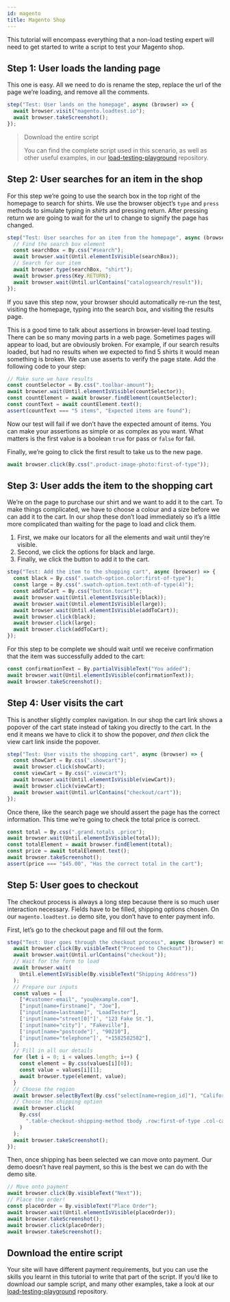 ```yaml
---
id: magento
title: Magento Shop
---
```


This tutorial will encompass everything that a non-load testing expert will need to get started to write a script to test your Magento shop.

## Step 1: User loads the landing page

This one is easy. All we need to do is rename the step, replace the url of the page we’re loading, and remove all the comments.

```typescript
step("Test: User lands on the homepage", async (browser) => {
  await browser.visit("magento.loadtest.io");
  await browser.takeScreenshot();
});
```

> Download the entire script
>
> You can find the complete script used in this scenario, as well as other useful examples, in our [load-testing-playground](https://github.com/flood-io/load-testing-playground/tree/master/element) repository.

## Step 2: User searches for an item in the shop

For this step we’re going to use the search box in the top right of the homepage to search for shirts. We use the browser object’s `type` and `press` methods to simulate typing in _shirts_ and pressing return. After pressing return we are going to wait for the url to change to signify the page has changed.

```typescript
step("Test: User searches for an item from the homepage", async (browser) => {
  // Find the search box element
  const searchBox = By.css("#search");
  await browser.wait(Until.elementIsVisible(searchBox));
  // Search for our item
  await browser.type(searchBox, "shirt");
  await browser.press(Key.RETURN);
  await browser.wait(Until.urlContains("catalogsearch/result"));
});
```

If you save this step now, your browser should automatically re-run the test, visiting the homepage, typing into the search box, and visiting the results page.

This is a good time to talk about assertions in browser-level load testing. There can be so many moving parts in a web page. Sometimes pages will appear to load, but are obviously broken. For example, if our search results loaded, but had no results when we expected to find 5 shirts it would mean something is broken. We can use asserts to verify the page state. Add the following code to your step:

```typescript
// Make sure we have results
const countSelector = By.css(".toolbar-amount");
await browser.wait(Until.elementIsVisible(countSelector));
const countElement = await browser.findElement(countSelector);
const countText = await countElement.text();
assert(countText === "5 items", "Expected items are found");
```

Now our test will fail if we don’t have the expected amount of items. You can make your assertions as simple or as complex as you want. What matters is the first value is a boolean `true` for pass or `false` for fail.

Finally, we’re going to click the first result to take us to the new page.

```typescript
await browser.click(By.css(".product-image-photo:first-of-type"));
```

## Step 3: User adds the item to the shopping cart

We’re on the page to purchase our shirt and we want to add it to the cart. To make things complicated, we have to choose a colour and a size before we can add it to the cart. In our shop these don’t load immediately so it’s a little more complicated than waiting for the page to load and click them.

1. First, we make our locators for all the elements and wait until they’re visible.
2. Second, we click the options for black and large.
3. Finally, we click the button to add it to the cart.

```typescript
step("Test: Add the item to the shopping cart", async (browser) => {
  const black = By.css(".swatch-option.color:first-of-type");
  const large = By.css(".swatch-option.text:nth-of-type(4)");
  const addToCart = By.css("button.tocart");
  await browser.wait(Until.elementIsVisible(black));
  await browser.wait(Until.elementIsVisible(large));
  await browser.wait(Until.elementIsVisible(addToCart));
  await browser.click(black);
  await browser.click(large);
  await browser.click(addToCart);
});
```

For this step to be complete we should wait until we receive confirmation that the item was successfully added to the cart:

```typescript
const confirmationText = By.partialVisibleText("You added");
await browser.wait(Until.elementIsVisible(confirmationText));
await browser.takeScreenshot();
```

## Step 4: User visits the cart

This is another slightly complex navigation. In our shop the cart link shows a popover of the cart state instead of taking you directly to the cart. In the end it means we have to click it to show the popover, _and then_ click the view cart link inside the popover.

```typescript
step("Test: User visits the shopping cart", async (browser) => {
  const showCart = By.css(".showcart");
  await browser.click(showCart);
  const viewCart = By.css(".viewcart");
  await browser.wait(Until.elementIsVisible(viewCart));
  await browser.click(viewCart);
  await browser.wait(Until.urlContains("checkout/cart"));
});
```

Once there, like the search page we should assert the page has the correct information. This time we’re going to check the total price is correct.

```typescript
const total = By.css(".grand.totals .price");
await browser.wait(Until.elementIsVisible(total));
const totalElement = await browser.findElement(total);
const price = await totalElement.text();
await browser.takeScreenshot();
assert(price === "$45.00", "Has the correct total in the cart");
```

## Step 5: User goes to checkout

The checkout process is always a long step because there is so much user interaction necessary. Fields have to be filled, shipping options chosen. On our `magento.loadtest.io` demo site, you don’t have to enter payment info.

First, let’s go to the checkout page and fill out the form.

```typescript
step("Test: User goes through the checkout process", async (browser) => {
  await browser.click(By.visibleText("Proceed to Checkout"));
  await browser.wait(Until.urlContains("checkout"));
  // Wait for the form to load
  await browser.wait(
    Until.elementIsVisible(By.visibleText("Shipping Address"))
  );
  // Prepare our inputs
  const values = [
    ["#customer-email", "you@example.com"],
    ["input[name=firstname]", "Joe"],
    ["input[name=lastname]", "LoadTester"],
    ['input[name="street[0]"]', "123 Fake St."],
    ['input[name="city"]', "Fakeville"],
    ['input[name="postcode"]', "90210"],
    ['input[name="telephone"]', "+1582582582"],
  ];
  // Fill in all our details
  for (let i = 0; i < values.length; i++) {
    const element = By.css(values[i][0]);
    const value = values[i][1];
    await browser.type(element, value);
  }
  // Choose the region
  await browser.selectByText(By.css("select[name=region_id]"), "California");
  // Choose the shipping option
  await browser.click(
    By.css(
      ".table-checkout-shipping-method tbody .row:first-of-type .col-carrier"
    )
  );
  await browser.takeScreenshot();
});
```

Then, once shipping has been selected we can move onto payment. Our demo doesn’t have real payment, so this is the best we can do with the demo site.

```typescript
// Move onto payment
await browser.click(By.visibleText("Next"));
// Place the order!
const placeOrder = By.visibleText("Place Order");
await browser.wait(Until.elementIsVisible(placeOrder));
await browser.takeScreenshot();
await browser.click(placeOrder);
await browser.takeScreenshot();
```

## Download the entire script

Your site will have different payment requirements, but you can use the skills you learnt in this tutorial to write that part of the script. If you’d like to download our sample script, and many other examples, take a look at our [load-testing-playground][loadtestingplayground] repository.

[loadtestingplayground]: [https://github.com/flood-io/load-testing-playground/tree/master/element/]
